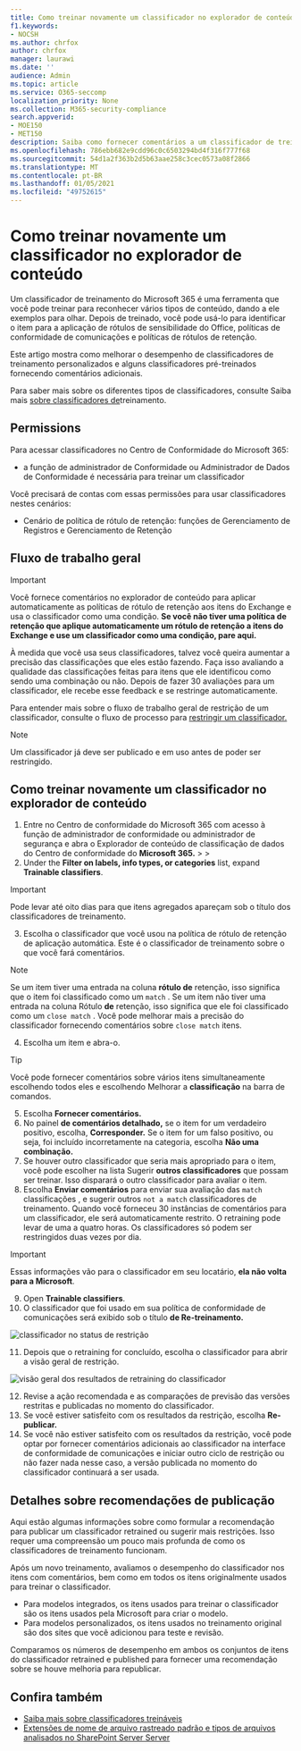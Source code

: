 ```yaml
---
title: Como treinar novamente um classificador no explorador de conteúdo
f1.keywords:
- NOCSH
ms.author: chrfox
author: chrfox
manager: laurawi
ms.date: ''
audience: Admin
ms.topic: article
ms.service: O365-seccomp
localization_priority: None
ms.collection: M365-security-compliance
search.appverid:
- MOE150
- MET150
description: Saiba como fornecer comentários a um classificador de treinamento no Explorador de conteúdo.
ms.openlocfilehash: 786ebb682e9cdd96c0c6503294bd4f316f777f68
ms.sourcegitcommit: 54d1a2f363b2d5b63aae258c3cec0573a08f2866
ms.translationtype: MT
ms.contentlocale: pt-BR
ms.lasthandoff: 01/05/2021
ms.locfileid: "49752615"
---
```

# <a name="how-to-retrain-a-classifier-in-content-explorer"></a>Como treinar novamente um classificador no explorador de conteúdo

Um classificador de treinamento do Microsoft 365 é uma ferramenta que você pode treinar para reconhecer vários tipos de conteúdo, dando a ele exemplos para olhar. Depois de treinado, você pode usá-lo para identificar o item para a aplicação de rótulos de sensibilidade do Office, políticas de conformidade de comunicações e políticas de rótulos de retenção.

Este artigo mostra como melhorar o desempenho de classificadores de treinamento personalizados e alguns classificadores pré-treinados fornecendo comentários adicionais.

Para saber mais sobre os diferentes tipos de classificadores, consulte Saiba mais [sobre classificadores de](classifier-learn-about.md)treinamento.

## <a name="permissions"></a>Permissions

Para acessar classificadores no Centro de Conformidade do Microsoft 365:

- a função de administrador de Conformidade ou Administrador de Dados de Conformidade é necessária para treinar um classificador

Você precisará de contas com essas permissões para usar classificadores nestes cenários:

- Cenário de política de rótulo de retenção: funções de Gerenciamento de Registros e Gerenciamento de Retenção 

## <a name="overall-workflow"></a>Fluxo de trabalho geral

> [!IMPORTANT]
> Você fornece comentários no explorador de conteúdo para aplicar automaticamente as políticas de rótulo de retenção aos itens do Exchange e usa o classificador como uma condição. **Se você não tiver uma política de retenção que aplique automaticamente um rótulo de retenção a itens do Exchange e use um classificador como uma condição, pare aqui.**

À medida que você usa seus classificadores, talvez você queira aumentar a precisão das classificações que eles estão fazendo. Faça isso avaliando a qualidade das classificações feitas para itens que ele identificou como sendo uma combinação ou não. Depois de fazer 30 avaliações para um classificador, ele recebe esse feedback e se restringe automaticamente.

Para entender mais sobre o fluxo de trabalho geral de restrição de um classificador, consulte o fluxo de processo para [restringir um classificador.](classifier-learn-about.md#retraining-classifiers)

> [!NOTE]
> Um classificador já deve ser publicado e em uso antes de poder ser restringido.

## <a name="how-to-retrain-a-classifier-in-content-explorer"></a>Como treinar novamente um classificador no explorador de conteúdo

1. Entre no Centro de conformidade do Microsoft 365 com acesso à função de administrador de conformidade ou administrador de segurança e abra o Explorador de conteúdo de classificação de dados do Centro de conformidade do **Microsoft 365.**  >    >   
2. Under the **Filter on labels, info types, or categories** list, expand **Trainable classifiers**.

> [!IMPORTANT]
> Pode levar até oito dias para que itens agregados apareçam sob o título dos classificadores de treinamento.

3. Escolha o classificador que você usou na política de rótulo de retenção de aplicação automática. Este é o classificador de treinamento sobre o que você fará comentários.

> [!NOTE]
> Se um item tiver uma entrada na coluna **rótulo de** retenção, isso significa que o item foi classificado como um `match` .  Se um item não tiver uma entrada na coluna Rótulo **de** retenção, isso significa que ele foi classificado como um `close match` . Você pode melhorar mais a precisão do classificador fornecendo comentários sobre `close match` itens. 

4. Escolha um item e abra-o.
 
 > [!TIP]
> Você pode fornecer comentários sobre vários itens simultaneamente escolhendo todos eles e escolhendo Melhorar a **classificação** na barra de comandos.

5. Escolha **Fornecer comentários.**
6. No painel **de comentários detalhado,** se o item for um verdadeiro positivo, escolha, **Corresponder.**  Se o item for um falso positivo, ou seja, foi incluído incorretamente na categoria, escolha **Não uma combinação.**
7. Se houver outro classificador que seria mais apropriado para o item, você pode escolher na lista Sugerir **outros classificadores** que possam ser treinar. Isso disparará o outro classificador para avaliar o item.
8. Escolha **Enviar comentários** para enviar sua avaliação das `match` classificações , e sugerir outros `not a match` classificadores de treinamento. Quando você forneceu 30 instâncias de comentários para um classificador, ele será automaticamente restrito. O retraining pode levar de uma a quatro horas. Os classificadores só podem ser restringidos duas vezes por dia.

> [!IMPORTANT]
> Essas informações vão para o classificador em seu locatário, **ela não volta para a Microsoft**.

9. Open **Trainable classifiers**.
10. O classificador que foi usado em sua política de conformidade de comunicações será exibido sob o título **de Re-treinamento.**

![classificador no status de restrição](../media/classifier-retraining.png)

11. Depois que o retraining for concluído, escolha o classificador para abrir a visão geral de restrição.

![visão geral dos resultados de retraining do classificador](../media/classifier-retraining-overview.png)

12. Revise a ação recomendada e as comparações de previsão das versões restritas e publicadas no momento do classificador.
13. Se você estiver satisfeito com os resultados da restrição, escolha **Re-publicar.**
14. Se você não estiver satisfeito com os resultados da restrição, você pode optar por fornecer comentários adicionais ao classificador na interface de conformidade de comunicações e iniciar outro ciclo de restrição ou não fazer nada nesse caso, a versão publicada no momento do classificador continuará a ser usada. 

## <a name="details-on-republishing-recommendations"></a>Detalhes sobre recomendações de publicação

Aqui estão algumas informações sobre como formular a recomendação para publicar um classificador retrained ou sugerir mais restrições. Isso requer uma compreensão um pouco mais profunda de como os classificadores de treinamento funcionam.

Após um novo treinamento, avaliamos o desempenho do classificador nos itens com comentários, bem como em todos os itens originalmente usados para treinar o classificador. 

- Para modelos integrados, os itens usados para treinar o classificador são os itens usados pela Microsoft para criar o modelo.
- Para modelos personalizados, os itens usados no treinamento original são dos sites que você adicionou para teste e revisão.

Comparamos os números de desempenho em ambos os conjuntos de itens do classificador retrained e published para fornecer uma recomendação sobre se houve melhoria para republicar. 

## <a name="see-also"></a>Confira também

- [Saiba mais sobre classificadores treináveis](classifier-learn-about.md)
- [Extensões de nome de arquivo rastreado padrão e tipos de arquivos analisados no SharePoint Server Server](https://docs.microsoft.com/sharepoint/technical-reference/default-crawled-file-name-extensions-and-parsed-file-types)

